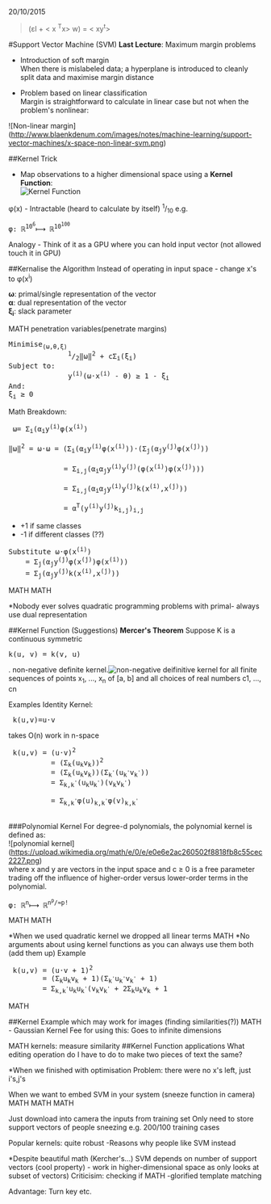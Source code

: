 20/10/2015
> (ɛI + < x <sup>T</sup>x> w) = < xy<sup>t</sup>>

#Support Vector Machine (SVM)
<b>Last Lecture</b>: Maximum margin problems
* Introduction of soft margin  
When there is mislabeled data; a hyperplane is introduced to cleanly split data and maximise margin distance

* Problem based on linear classification  
Margin is straightforward to calculate in linear case but not when the problem's nonlinear:

![Non-linear margin] (http://www.blaenkdenum.com/images/notes/machine-learning/support-vector-machines/x-space-non-linear-svm.png)

##Kernel Trick
* Map observations to a higher dimensional space using a <b>Kernel Function</b>:  
![Kernel Function](https://upload.wikimedia.org/math/9/c/b/9cbd072b356b4cb62afceef088c751dd.png)

φ(x) - Intractable (heard to calculate by itself)
<sup>1</sup>/<sub>10</sub>
e.g.  
<pre>φ: ℝ<sup>10<sup>6</sup></sup>⟼ ℝ<sup>10<sup>100</sup></sup></pre>

Analogy - Think of it as a GPU where you can hold input vector (not allowed touch it in GPU)

##Kernalise the Algorithm
Instead of operating in input space - change x's to φ(x<sup>i</sup>)

<b>ω</b>: primal/single representation of the vector  
<b>α</b>: dual representation of the vector  
<b>ξ<sub>i</sub></b>: slack parameter

MATH penetration variables(penetrate margins)
<pre>
Minimise<sub>(ω,θ,ξ)</sub>  
              <sup>1</sup>/<sub>2</sub>‖ω‖<sup>2</sup> + cΣ<sub>i</sub>(ξ<sub>i</sub>)
Subject to:  
              y<sup>(i)</sup>(ω·x<sup>(i)</sup> - θ) ≥ 1 - ξ<sub>i</sub>
And:  
ξ<sub>i</sub> ≥ 0
</pre>
Math Breakdown:
<pre> ω= Σ<sub>i</sub>(α<sub>i</sub>y<sup>(i)</sup>φ(x<sup>(i)</sup>)
  
‖ω‖<sup>2</sup> = ω·ω = (Σ<sub>i</sub>(α<sub>i</sub>y<sup>(i)</sup>φ(x<sup>(i)</sup>))·(Σ<sub>j</sub>(α<sub>j</sub>y<sup>(j)</sup>φ(x<sup>(j)</sup>))
    
             = Σ<sub>i,j</sub>(α<sub>i</sub>α<sub>j</sub>y<sup>(i)</sup>y<sup>(j)</sup>(φ(x<sup>(i)</sup>)φ(x<sup>(j)</sup>)))
                
             = Σ<sub>i,j</sub>(α<sub>i</sub>α<sub>j</sub>y<sup>(i)</sup>y<sup>(j)</sup>k(x<sup>(i)</sup>,x<sup>(j)</sup>))
                
             = α<sup>T</sup>(y<sup>(i)</sup>y<sup>(j)</sup>k<sub>i,j</sub>)<sub>i,j</sub>
</pre>
* +1 if same classes
* -1 if different classes (??)

<pre>Substitute ω·φ(x<sup>(i)</sup>)
    = Σ<sub>j</sub>(α<sub>j</sub>y<sup>(j)</sup>φ(x<sup>(j)</sup>)φ(x<sup>(i)</sup>))
    = Σ<sub>j</sub>(α<sub>j</sub>y<sup>(j)</sup>k(x<sup>(i)</sup>,x<sup>(j)</sup>))
</pre>
MATH
MATH

*Nobody ever solves quadratic programming problems with primal- always use dual representation

##Kernel Function (Suggestions)
<b>Mercer's Theorem</b>
Suppose K is a continuous symmetric<pre>k(u, v) = k(v, u)</pre>. non-negative definite kernel.![non-negative deifinitive kernel](https://upload.wikimedia.org/math/7/9/e/79e0f0a14643312d46347a004e688ef7.png)
for all finite sequences of points x<sub>1</sub>, ..., x<sub>n</sub> of [a, b] and all choices of real numbers c1, ..., cn

Examples
Identity Kernel:
<pre> k(u,v)=u·v</pre>  
takes O(n) work in n-space
<pre> k(u,v) = (u·v)<sup>2</sup>
          = (Σ<sub>k</sub>(u<sub>k</sub>v<sub>k</sub>))<sup>2</sup>
          = (Σ<sub>k</sub>(u<sub>k</sub>v<sub>k</sub>))(Σ<sub>k<sup>'</sup></sub>(u<sub>k<sup>'</sup></sub>v<sub>k<sup>'</sup></sub>))
          = Σ<sub>k,k<sup>'</sup></sub>(u<sub>k</sub>u<sub>k<sup>'</sup></sub>)(v<sub>k</sub>v<sub>k<sup>'</sup></sub>)
          
          = Σ<sub>k,k<sup>'</sup></sub>φ(u)<sub>k,k<sup>'</sup></sub>φ(v)<sub>k,k<sup>'</sup></sub>

</pre>

###Polynomial Kernel
For degree-d polynomials, the polynomial kernel is defined as:  
![polynomial kernel] (https://upload.wikimedia.org/math/e/0/e/e0e6e2ac260502f8818fb8c55cec2227.png)  
where x and y are vectors in the input space and c ≥ 0 is a free parameter trading off the influence of higher-order versus lower-order terms in the polynomial.

<pre>φ: ℝ<sup>n</sup>⟼ ℝ<sup>n<sup>p</sup>/≈p!</sup></pre>

MATH
MATH

*When we used quadratic kernel we dropped all linear terms
MATH
*No arguments about using kernel functions as you can always use them both (add them up)
Example
<pre> k(u,v) = (u·v + 1)<sup>2</sup>
        = (Σ<sub>k</sub>u<sub>k</sub>v<sub>k</sub> + 1)(Σ<sub>k<sup>'</sup></sub>u<sub>k<sup>'</sup></sub>v<sub>k<sup>'</sup></sub> + 1)
        = Σ<sub>k,k<sup>'</sup></sub>u<sub>k</sub>u<sub>k<sup>'</sup></sub>(v<sub>k</sub>v<sub>k<sup>'</sup></sub> + 2Σ<sub>k</sub>u<sub>k</sub>v<sub>k</sub> + 1
</pre>     
MATH

##Kernel Example which may work for images (finding similarities(?))
MATH - Gaussian Kernel
Fee for using this: Goes to infinite dimensions

MATH
kernels: measure similarity
##Kernel Function applications
What editing operation do I have to do to make two pieces of text the same?

*When we finished with optimisation
Problem: there were no x's left, just i's,j's

When we want to embed SVM in your system (sneeze function in camera)
MATH
MATH
MATH

Just download into camera the inputs from training set
Only need to store support vectors of people sneezing
e.g. 200/100 training cases

Popular kernels: quite robust
-Reasons why people like SVM instead

*Despite beautiful math (Kercher's...)
SVM depends on number of support vectors (cool property) - work in higher-dimensional space as only looks at subset of vectors)
Criticisim: checking if
MATH
-glorified template matching

Advantage: Turn key etc.
